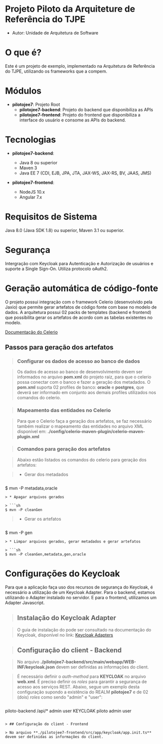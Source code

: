 Projeto Piloto da Arquiteture de Referência do TJPE
========================
* Autor: Unidade de Arquitetura de Software

# O que é?

Este é um projeto de exemplo, implementado na Arquitetura de Referência do TJPE, utilizando os frameworks que a compem.

# Módulos

* **pilotojee7**: Projeto Root
    * **pilotojee7-backend**: Projeto do backend que disponibiliza as APIs
    * **pilotojee7-frontend**: Projeto do frontend que disponibiliza a interface do usuário e consome as APIs do backend.
    
# Tecnologias

* **pilotojee7-backend**:
    * Java 8 ou superior
    * Maven 3
    * Java EE 7 (CDI, EJB, JPA, JTA, JAX-WS, JAX-RS, BV, JAAS, JMS)
    
* **pilotojee7-frontend**:
    * NodeJS 10.x
    * Angular 7.x
     
# Requisitos de Sistema

Java 8.0 (Java SDK 1.8) ou superior, Maven 3.1 ou superior.

# Segurança

Intergração com Keycloak para Autenticação e Autorização de usuários e suporte a Single Sign-On. Utiliza protocolo oAuth2.


# Geração automática de código-fonte

O projeto  possui integração com o framework Celerio (desenvolvido pela Jaxio) que permite gerar artefatos de código fonte com base no modelo de dados. A arquitetura possui 02 packs de templates (backend e frontend) que possibilita gerar os artefatos de acordo com as tabelas existentes no modelo.

[Documentação do Celerio](http://www.jaxio.com/documentation/celerio/)

## Passos para geração dos artefatos

> ### Configurar os dados de acesso ao banco de dados

> Os dados de acesso ao banco de desenvolvimento devem ser informados no arquivo **pom.xml** do projeto raiz, para que o celerio possa conectar com o banco e fazer a geração dos metadados. O **pom.xml** suporta 02 profiles de banco: **oracle** e **postgres**, que deverá ser informado em conjunto aos demais profiles utilizados nos comandos do celerio.

> ### Mapeamento das entidades no Celerio

> Para que o Celerio faça a geração dos artefatos, se faz necessário também realizar o mapeamento das entidades no arquivo XML disponível em: **./config/celerio-maven-plugin/celerio-maven-plugin.xml** 

> ### Comandos para geração dos artefatos

> Abaixo estão listados os comandos do celerio para geração dos artefatos:

> * Gerar dos metadados
    
> ```sh
$ mvn -P metadata,oracle
```
> * Apagar arquivos gerados
    
> ```sh
$ mvn -P cleanGen
```
> * Gerar os artefatos
    
> ```sh
$ mvn -P gen
```
> * Limpar arquivos gerados, gerar metadados e gerar artefatos
    
> ```sh
$ mvn -P cleanGen,metadata,gen,oracle
```


# Configurações do Keycloak

Para que a aplicação faça uso dos recursos de segurança do Keycloak, é necessário a utilização de um Keycloak Adapter.
Para o backend, estamos utilizando o Adapter instalado no servidor. E para o frontend, utilizamos um Adapter Javascript.


> ## Instalação do Keycloak Adapter

> O guia de instalação do pode ser consultado na documentação do Keycloak, disponível no link: [Keycloak Adapters](https://www.keycloak.org/docs/3.4/securing_apps/index.html#openid-connect-3)

> ## Configuração do client - Backend

> No arquivo **./pilotojee7-backend/src/main/webapp/WEB-INF/keycloak.json** devem ser definidas as informações do client. 

> É necessário definir o *auth-method* para **KEYCLOAK** no arquivo **web.xml**. É preciso definir os *roles* para garantir a segurança de acesso aos serviços REST. Abaixo, segue um exemplo desta configuração supondo a existência do REALM **pilotojee7** e de 02 (dois) *roles* como sendo "admin" e "user":

> ````xml
<?xml version="1.0" encoding="UTF-8" standalone="yes"?>
<web-app xmlns="http://java.sun.com/xml/ns/javaee"
      xmlns:xsi="http://www.w3.org/2001/XMLSchema-instance"
      xsi:schemaLocation="http://java.sun.com/xml/ns/javaee http://java.sun.com/xml/ns/javaee/web-app_3_0.xsd"
      version="3.0">
	<display-name>piloto-backend</display-name>
	<security-constraint>
		<web-resource-collection>
			<web-resource-name></web-resource-name>
			<url-pattern>/api/*</url-pattern>
		</web-resource-collection>
		<auth-constraint>
			<role-name>admin</role-name>
			<role-name>user</role-name>
		</auth-constraint>
	</security-constraint>
	<login-config>
		<auth-method>KEYCLOAK</auth-method>
		<realm-name>piloto</realm-name>
	</login-config>
	<security-role>
		<role-name>admin</role-name>
		<role-name>user</role-name>
	</security-role>
</web-app>
```

> ## Configuração do client - Frontend

> No arquivo **./pilotojee7-frontend/src/app/keycloak/app.init.ts** devem ser definidas as informações do client. 
